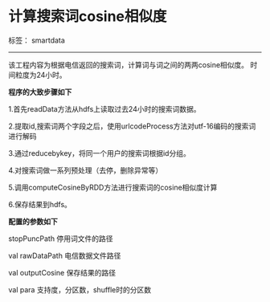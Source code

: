 ﻿# 计算搜索词cosine相似度

标签： smartdata

---

该工程内容为根据电信返回的搜索词，计算词与词之间的两两cosine相似度。
时间粒度为24小时。

**程序的大致步骤如下**

1.首先readData方法从hdfs上读取过去24小时的搜索词数据。

2.提取id,搜索词两个字段之后，使用urlcodeProcess方法对utf-16编码的搜索词进行解码

3.通过reducebykey，将同一个用户的搜索词根据id分组。

4.对搜索词做一系列预处理（去停，删除异常等）

5.调用computeCosineByRDD方法进行搜索词的cosine相似度计算

6.保存结果到hdfs。

**配置的参数如下**

stopPuncPath 停用词文件的路径

val rawDataPath 电信数据文件路径

val outputCosine  保存结果的路径

val para 支持度，分区数，shuffle时的分区数









